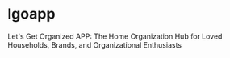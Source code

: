 # lgoapp
Let's Get Organized APP: The Home Organization Hub for Loved Households, Brands, and Organizational Enthusiasts
